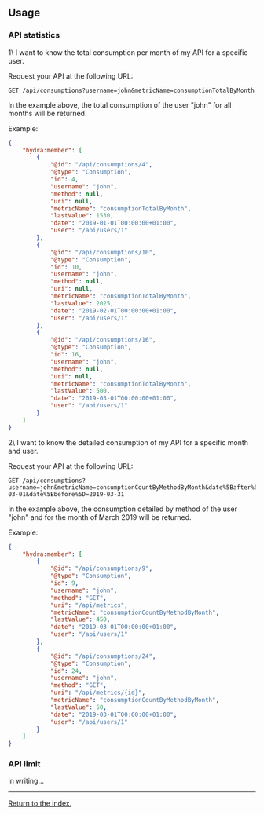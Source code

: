## Usage

### API statistics

1\ I want to know the total consumption per month of my API for a specific user.

Request your API at the following URL:

    GET /api/consumptions?username=john&metricName=consumptionTotalByMonth

In the example above, the total consumption of the user "john" for all months will be returned.

Example:

```json
{
    "hydra:member": [
        {
            "@id": "/api/consumptions/4",
            "@type": "Consumption",
            "id": 4,
            "username": "john",
            "method": null,
            "uri": null,
            "metricName": "consumptionTotalByMonth",
            "lastValue": 1530,
            "date": "2019-01-01T00:00:00+01:00",
            "user": "/api/users/1"
        },
        {
            "@id": "/api/consumptions/10",
            "@type": "Consumption",
            "id": 10,
            "username": "john",
            "method": null,
            "uri": null,
            "metricName": "consumptionTotalByMonth",
            "lastValue": 2025,
            "date": "2019-02-01T00:00:00+01:00",
            "user": "/api/users/1"
        },
        {
            "@id": "/api/consumptions/16",
            "@type": "Consumption",
            "id": 16,
            "username": "john",
            "method": null,
            "uri": null,
            "metricName": "consumptionTotalByMonth",
            "lastValue": 500,
            "date": "2019-03-01T00:00:00+01:00",
            "user": "/api/users/1"
        }
    ]
}
```

2\ I want to know the detailed consumption of my API for a specific month and user.

Request your API at the following URL:

    GET /api/consumptions?username=john&metricName=consumptionCountByMethodByMonth&date%5Bafter%5D=2019-03-01&date%5Bbefore%5D=2019-03-31

In the example above, the consumption detailed by method of the user "john" and for the month of March 2019 will be returned.

Example:

```json
{
    "hydra:member": [
        {
            "@id": "/api/consumptions/9",
            "@type": "Consumption",
            "id": 9,
            "username": "john",
            "method": "GET",
            "uri": "/api/metrics",
            "metricName": "consumptionCountByMethodByMonth",
            "lastValue": 450,
            "date": "2019-03-01T00:00:00+01:00",
            "user": "/api/users/1"
        },
        {
            "@id": "/api/consumptions/24",
            "@type": "Consumption",
            "id": 24,
            "username": "john",
            "method": "GET",
            "uri": "/api/metrics/{id}",
            "metricName": "consumptionCountByMethodByMonth",
            "lastValue": 50,
            "date": "2019-03-01T00:00:00+01:00",
            "user": "/api/users/1"
        } 
    ]
}
```

### API limit

in writing...


---

[Return to the index.](../../README.md)
